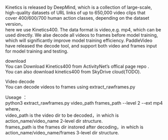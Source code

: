 Kinetics is released by DeepMind, which is a collection of large-scale,   
high-quality datasets of URL links of up to 650,000 video clips that   
cover 400/600/700 human action classes, depending on the dataset version，  
here we use Kinetics400. The data format is video,e.g. mp4, which can be   
used directly. We alse decode all videos to frames before model training,   
which will significantly improve model training efficiency. PaddleVideo   
have released the decode tool, and support both video and frames input   
for model training and testing.

download  
You can Download Kinetics400  from ActivityNet’s offical page repo .  
You can also download kinetics400 from SkyDrive cloud(TODO).

Video decode  
You can decode videos to frames using extract_rawframes.py

Useage ：  
python3 extract_rawframes.py  video_path   frames_path  --level 2 --ext mp4 
where，  
video_path is the video dir to be decoded，in which is action_name/video_name 2-level dir structure.   
frames_path is the frames dir instored after decoding，in which is action_name/video_name/frames 3-level dir structure.

